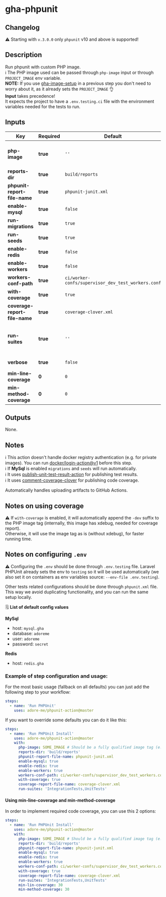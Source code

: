 # gha-phpunit

## Changelog

:warning: Starting with `v.3.0.0` only `phpunit` v10 and above is supported!

## Description
Run phpunit with custom PHP image.  
ℹ The PHP image used can be passed through `php-image` input or through `PROJECT_IMAGE` env variable.  
**NOTE:** If you use [gha-image-setup](https://github.com/adore-me/gha-image-setup) in a previous step you don't need to worry about it, as it already sets the `PROJECT_IMAGE` 👌    
**Input** takes precedence!  
It expects the project to have a `.env.testing.ci` file with the environment variables needed for the tests to run.

## Inputs
| Key                           | Required | Default                                            | Description                                                                                               |
|-------------------------------|----------|----------------------------------------------------|-----------------------------------------------------------------------------------------------------------|
| **php-image**                 | **true** | `''`                                               | PHP image to use (fully qualified image address. ex: quay.io/adoreme/nginx-fpm-alpine:v0.0.1).            |
| **reports-dir**               | **true** | `build/reports`                                    | Report files directory (no trailing `/`).                                                                 |
| **phpunit-report-file-name**  | **true** | `phpunit-junit.xml`                                | PHPUnit report file name.                                                                                 |
| **enable-mysql**              | **true** | `false`                                            | Enable/disable MySql deploy.                                                                              |
| **run-migrations**            | **true** | `true`                                             | Run migrations. Disabled if `enable-mysql: false`.                                                        |
| **run-seeds**                 | **true** | `true`                                             | Run seeds. Disabled if `enable-mysql: false`.                                                             |
| **enable-redis**              | **true** | `false`                                            | Enable/disable Redis deploy.                                                                              |
| **enable-workers**            | **true** | `false`                                            | Enable/disable workers in PHP container.                                                                  |
| **workers-conf-path**         | **true** | `ci/worker-confs/supervisor_dev_test_workers.conf` | File path for supervisor config.                                                                          |
| **with-coverage**             | **true** | `true`                                             | Run also code coverage when running unit tests.                                                           |
| **coverage-report-file-name** | **true** | `coverage-clover.xml`                              | Code coverage report file name.                                                                           |
| **run-suites**                | **true** | `''`                                               | Run specific suites. Pass suites as a comma separated list, no spaces (e.g. "UnitTests,IntegrationTests") |
| **verbose**                   | **true** | `false`                                            | Run PHPUnit in verbose mode                                                                               |
| **min-line-coverage**         | **0**    | `0`                                            | Minimum percentage acceptable for line coverage                                                                       |
| **min-method-coverage**       | **0**    | `0`                                            | Minimum percentage acceptable for method coverage                                                                     |

## Outputs
None.

## Notes
ℹ This action doesn't handle docker registry authentication (e.g. for private images).
You can run [docker/login-action@v1](https://github.com/docker/login-action) before this step.  
ℹ If **MySql** is enabled `migrations` and `seeds` will run automatically.  
ℹ It uses [publish-unit-test-result-action](https://github.com/EnricoMi/publish-unit-test-result-action) for publishing test results.  
ℹ It uses [comment-coverage-clover](https://github.com/lucassabreu/comment-coverage-clover) for publishing code coverage.

Automatically handles uploading artifacts to GitHub Actions.

## Notes on using coverage
⚠ If `with-coverage` is enabled, it will automatically append the `-dev` suffix to the PHP image tag (internally, this image has xdebug, needed for coverage report).  
Otherwise, it will use the image tag as is (without xdebug), for faster running time.

## Notes on configuring `.env`
⚠ Configuring the `.env` should be done through `.env.testing` file. 
Laravel PHPUnit already sets the env to `testing` so it will be used automatically (we also set it on containers as env variables source: `--env-file .env.testing`). 

Other tests related configurations should be done through `phpunit.xml` file.   
This way we avoid duplicating functionality, and you can run the same setup locally.

🗒 **List of default config values**

**MySql**
- host: `mysql.gha`
- database: `adoreme`
- user: `adoreme`
- password: `secret`

**Redis**
- host: `redis.gha`

### Example of step configuration and usage:

For the most basic usage (fallback on all defaults) you can just add the following step to your workflow:

```yaml
steps:
  - name: 'Run PHPUnit'
    uses: adore-me/phpunit-action@master
```

If you want to override some defaults you can do it like this:

```yaml
steps:
  - name: 'Run PHPUnit Install'
    uses: adore-me/phpunit-action@master
    with:
      php-image: SOME_IMAGE # Should be a fully qualified image tag (e.g. `quay.io/adore-me/nginx-fpm-alpine:php-7.4.3-c2-v1.1.1`)
      reports-dir: 'build/reports'
      phpunit-report-file-name: phpunit-junit.xml
      enable-mysql: true
      enable-redis: true
      enable-workers: true
      workers-conf-path: ci/worker-confs/supervisor_dev_test_workers.conf
      with-coverage: true
      coverage-report-file-name: coverage-clover.xml
      run-suites: 'IntegrationTests,UnitTests'
```

#### Using min-line-coverage and min-method-coverage

In order to implement required code coverage, you can use this 2 options:


```yaml
steps:
  - name: 'Run PHPUnit Install'
    uses: adore-me/phpunit-action@master
    with:
      php-image: SOME_IMAGE # Should be a fully qualified image tag (e.g. `quay.io/adore-me/nginx-fpm-alpine:php-7.4.3-c2-v1.1.1`)
      reports-dir: 'build/reports'
      phpunit-report-file-name: phpunit-junit.xml
      enable-mysql: true
      enable-redis: true
      enable-workers: true
      workers-conf-path: ci/worker-confs/supervisor_dev_test_workers.conf
      with-coverage: true
      coverage-report-file-name: coverage-clover.xml
      run-suites: 'IntegrationTests,UnitTests'
      min-lin-coverage: 30
      min-method-coverage: 30
```